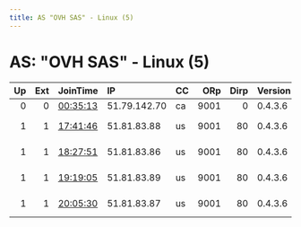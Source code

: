 ```yaml
---
title: AS "OVH SAS" - Linux (5)
---
```


# AS: "OVH SAS" - Linux (5)

|   Up |   Ext | JoinTime                                                                                            | IP           | CC   |   ORp |   Dirp | Version   | Contact                   | Nickname      |   eFamMembers |
|-----:|------:|:----------------------------------------------------------------------------------------------------|:-------------|:-----|------:|-------:|:----------|:--------------------------|:--------------|--------------:|
|    0 |     0 | [00:35:13](https://metrics.torproject.org/rs.html#details/0D4986269E5744AA1102599F9B4625445D6F8F5F) | 51.79.142.70 | ca   |  9001 |      0 | 0.4.3.6   | None                      | hacktheplanet |             1 |
|    1 |     1 | [17:41:46](https://metrics.torproject.org/rs.html#details/87B449E227ACB5C3FEB580942242183993866138) | 51.81.83.88  | us   |  9001 |     80 | 0.4.3.6   | CypherpunkLabs Cypherpunk | Unnamed       |             1 |
|    1 |     1 | [18:27:51](https://metrics.torproject.org/rs.html#details/0D58067912EA84D955565C82A4C00A47CDEF11DC) | 51.81.83.86  | us   |  9001 |     80 | 0.4.3.6   | CypherpunkLabs Cypherpunk | Unnamed       |             1 |
|    1 |     1 | [19:19:05](https://metrics.torproject.org/rs.html#details/3CAA25A190B2F030DE86D0E99329E4D399472FB4) | 51.81.83.89  | us   |  9001 |     80 | 0.4.3.6   | CypherpunkLabs Cypherpunk | Unnamed       |             1 |
|    1 |     1 | [20:05:30](https://metrics.torproject.org/rs.html#details/F0CD6DD3766EFB6CB409EB148B6B22FF0B765533) | 51.81.83.87  | us   |  9001 |     80 | 0.4.3.6   | CypherpunkLabs Cypherpunk | Unnamed       |             1 |
